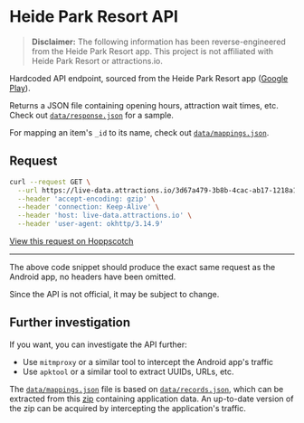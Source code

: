 # Heide Park Resort API

> **Disclaimer:** The following information has been reverse-engineered from the Heide Park Resort app. This project is not affiliated with Heide Park Resort or attractions.io.

Hardcoded API endpoint, sourced from the Heide Park Resort app ([Google Play](https://play.google.com/store/apps/details?id=de.heide_park.heidepark)).

Returns a JSON file containing opening hours, attraction wait times, etc. Check out [`data/response.json`](https://github.com/theme-park-research/heide-park-api/blob/main/data/response.json) for a sample.

For mapping an item's `_id` to its name, check out [`data/mappings.json`](https://github.com/theme-park-research/heide-park-api/blob/main/data/mappings.json).

## Request

```sh
curl --request GET \
  --url https://live-data.attractions.io/3d67a479-3b8b-4cac-ab17-1218a1aec37e.json \
  --header 'accept-encoding: gzip' \
  --header 'connection: Keep-Alive' \
  --header 'host: live-data.attractions.io' \
  --header 'user-agent: okhttp/3.14.9'
```

[View this request on Hoppscotch](https://hopp.sh/r/6AR5Q2veLG9j)

---

The above code snippet should produce the exact same request as the Android app, no headers have been omitted.

Since the API is not official, it may be subject to change.

## Further investigation

If you want, you can investigate the API further:

- Use `mitmproxy` or a similar tool to intercept the Android app's traffic
- Use `apktool` or a similar tool to extract UUIDs, URLs, etc.

The [`data/mappings.json`](https://github.com/theme-park-research/heide-park-api/blob/main/data/mappings.json) file is based on [`data/records.json`](https://github.com/theme-park-research/heide-park-api/blob/main/data/records.json), which can be extracted from this [zip](https://attractions-io-app-bundled-data-prod.s3.amazonaws.com/deltas/heide-park/2022-05-10T09:00:46Z_2022-05-22T10:21:00Z.zip) containing application data. An up-to-date version of the zip can be acquired by intercepting the application's traffic.